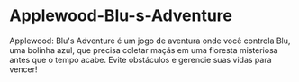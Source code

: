 # Applewood-Blu-s-Adventure
Applewood: Blu's Adventure é um jogo de aventura onde você controla Blu, uma bolinha azul, que precisa coletar maçãs em uma floresta misteriosa antes que o tempo acabe. Evite obstáculos e gerencie suas vidas para vencer!
